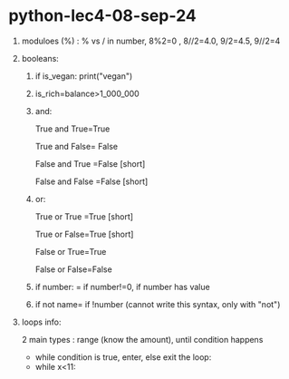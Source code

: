 # python-lec4-08-sep-24

1) moduloes (%) : % vs / in number, 8%2=0 , 8//2=4.0, 9/2=4.5, 9//2=4
2) booleans:

    1. if is_vegan: print("vegan")
    2. is_rich=balance>1_000_000
    3. and:

       True and True=True

       True and False= False

       False and True =False [short]

       False and False =False [short]
    4. or:

       True or True =True [short]

       True or False=True [short]

       False or True=True

       False or False=False
    5. if number: = if number!=0, if number has value
    6. if not name= if !number (cannot write this syntax, only with "not")
3) loops info: 

    2 main types : range (know the amount), until condition happens
   
    * while condition is true, enter, else exit the loop:
    * while x<11:
   